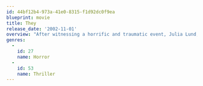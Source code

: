 ```yaml
---
id: 44bf12b4-973a-41e0-8315-f1d92dc0f9ea
blueprint: movie
title: They
release_date: '2002-11-01'
overview: "After witnessing a horrific and traumatic event, Julia Lund, a graduate student in psychology, gradually comes to the realization that everything which scared her as a child could be real. And what's worse, it might be coming back to get her.."
genres:
  -
    id: 27
    name: Horror
  -
    id: 53
    name: Thriller
---
```

